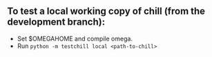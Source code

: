 To test a local working copy of chill (from the development branch):  
--------------------------------------------------------------------  
- Set $OMEGAHOME and compile omega.  
- Run `python -m testchill local <path-to-chill>`  
